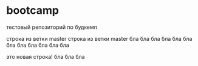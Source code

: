 # bootcamp

тестовый репозиторий по будкемп

строка из ветки master
строка из ветки master
бла бла бла
бла бла бла
бла бла бла
бла бла бла

это новая строка!
бла бла бла

